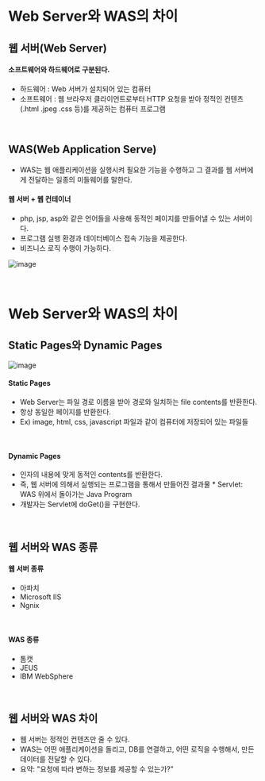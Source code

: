 # **Web Server와 WAS의 차이**


## **웹 서버(Web Server)**


#### 소프트웨어와 하드웨어로 구분된다.

-  하드웨어 : Web 서버가 설치되어 있는 컴퓨터
-  소프트웨어 : 웹 브라우저 클라이언트로부터 HTTP 요청을 받아 정적인 컨텐츠(.html .jpeg .css 등)를 제공하는 컴퓨터 프로그램

<br>

## **WAS(Web Application Serve)**

-   WAS는 웹 애플리케이션을 실행시켜 필요한 기능을 수행하고 그 결과를 웹 서버에게 전달하는 일종의 미들웨어를 말한다.

#### 웹 서버 + 웹 컨테이너

-   php, jsp, asp와 같은 언어들을 사용해 동적인 페이지를 만들어낼 수 있는 서버이다.
-   프로그램 실행 환경과 데이터베이스 접속 기능을 제공한다.
-   비즈니스 로직 수행이 가능하다.

![image](https://user-images.githubusercontent.com/67899393/175442548-da286f31-c03d-44d7-bd41-ae7199123cea.png)


<br>

# **Web Server와 WAS의 차이** 


## **Static Pages와 Dynamic Pages**

![image](https://user-images.githubusercontent.com/67899393/175442648-79bef683-b93c-4a12-b803-135ea74f56f2.png)


#### Static Pages

-   Web Server는 파일 경로 이름을 받아 경로와 일치하는 file contents를 반환한다.
-   항상 동일한 페이지를 반환한다.
-   Ex) image, html, css, javascript 파일과 같이 컴퓨터에 저장되어 있는 파일들

<br>

#### Dynamic Pages

-   인자의 내용에 맞게 동적인 contents를 반환한다.
-   즉, 웹 서버에 의해서 실행되는 프로그램을 통해서 만들어진 결과물 \* Servlet: WAS 위에서 돌아가는 Java Program
-   개발자는 Servlet에 doGet()을 구현한다.

<br>

## **웹 서버와 WAS 종류**


#### 웹 서버 종류

-   아파치
-   Microsoft IIS
-   Ngnix

<br>

#### WAS 종류

-   톰캣
-   JEUS
-   IBM WebSphere

<br>

## **웹 서버와 WAS 차이**

-   웹 서버는 정적인 컨텐츠만 줄 수 있다.
-   WAS는 어떤 애플리케이션을 돌리고, DB를 연결하고, 어떤 로직을 수행해서, 만든 데이터를 전달할 수 있다.
-   요약: "요청에 따라 변하는 정보를 제공할 수 있는가?"
